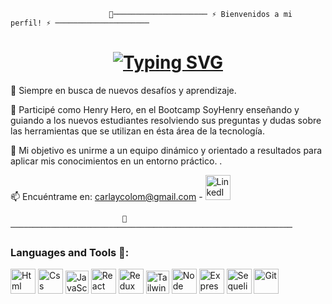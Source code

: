                           👋───────────────────── ⚡️ Bienvenidos a mi perfil! ⚡️ ─────────────────────

<div id='header' align='center'>
  <h1 align="center">
    <a href="https://git.io/typing-svg">
      <img src="https://readme-typing-svg.herokuapp.com?font=Fira+Code&weight=600&size=30&pause=1000&color=FA8072&width=650&lines=Carla+Colom+Full+Stack+Developer" alt="Typing SVG" />
    </a>
  </h1>
</div>

🌱 Siempre en busca de nuevos desafíos y aprendizaje.

💬 Participé como Henry Hero, en el Bootcamp SoyHenry enseñando y guiando a los nuevos estudiantes resolviendo sus preguntas y dudas sobre las herramientas que se utilizan en ésta área de la tecnología.

💬 Mi objetivo es unirme a un equipo dinámico y orientado a resultados para aplicar mis conocimientos en un entorno práctico. . 

📫 Encuéntrame en: carlaycolom@gmail.com - <a href="https://www.linkedin.com/in/carla-colom-060466a7/" target="_blank">
  <img src='https://www.svgrepo.com/show/355096/linkedin.svg' widht='40' height='40' alt='LinkedIn'/>
</a>

                             👋───────────────────────────────────────────────────────────────

<div align='left'>
  <h3>Languages and Tools 🔨:</h3>
  <img src='https://www.svgrepo.com/show/452228/html-5.svg' widht='40' height='40' title='Html' alt='Html'/>
  <img src='https://www.svgrepo.com/show/452185/css-3.svg' widht='40' height='40' title='Css' alt='Css'/>
  <img src='https://www.svgrepo.com/show/353925/javascript.svg' widht='37' height='37' title='JavaScript' alt='JavaScript'/>
  <img src='https://www.svgrepo.com/show/452092/react.svg' widht='40' height='40' title='React' alt='React'/>
  <img src='https://www.svgrepo.com/show/354274/redux.svg' widht='40' height='40' title='Redux' alt='Redux'/>
  <img src='https://www.svgrepo.com/show/374118/tailwind.svg' widht='37' height='37' title='Tailwind' alt='Tailwind'/>
  <img src='https://www.svgrepo.com/show/303360/nodejs-logo.svg' widht='40' height='40' title='Node' alt='Node'/>
  <img src='https://www.mementotech.in/assets/images/icons/express.png' widht='40' height='40' title='Express' alt='Express'/>
  <img src='https://www.svgrepo.com/show/354333/sequelize.svg' widht='40' height='40' title='Sequelize' alt='Sequelize'/>
  <img src='https://www.svgrepo.com/show/452210/git.svg' widht='40' height='40' title='Git' alt='Git'/>
  
</div>

